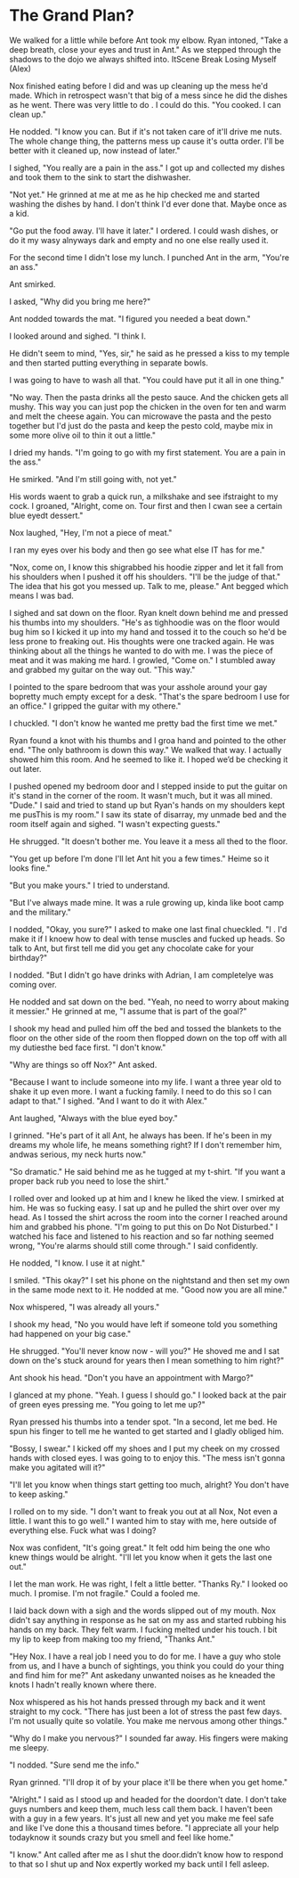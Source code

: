 #  The Grand Plan?

We walked for a little while before Ant took my elbow. Ryan intoned, "Take a
deep breath, close your eyes and trust in Ant." As we stepped through the
shadows to the dojo we always shifted into. ItScene Break
 Losing Myself (Alex)

Nox finished eating before I did and was up cleaning up the mess he'd made.
Which in retrospect wasn't that big of a mess since he did the dishes as he
went. There was very little to do . I could do this. "You cooked. I can clean
up."

He nodded. "I know you can. But if it's not taken care of it'll drive me nuts.
The whole change thing, the patterns mess up cause it's outta order. I'll be
better with it cleaned up, now instead of later."

I sighed, "You really are a pain in the ass." I got up and collected my dishes
and took them to the sink to start the dishwasher.

"Not yet." He grinned at me at me as he hip checked me and started washing the
dishes by hand. I don't think I'd ever done that. Maybe once as a kid.

"Go put the food away. I'll have it later." I ordered. I could wash dishes, or
do it my wasy alnyways dark and empty and no
one else really used it.

For the second time I didn't lose my lunch. I punched Ant in the arm, "You're an
ass."

Ant smirked.

I asked, "Why did you bring me here?"

Ant nodded towards the mat. "I figured you needed a beat down."

I looked around and sighed. "I think I.

He didn't seem to mind, "Yes, sir," he said as he pressed a kiss to my temple
and then started putting everything in separate bowls.

I was going to have to wash all that. "You could have put it all in one thing."

"No way. Then the pasta drinks all the pesto sauce. And the chicken gets all
mushy. This way you can just pop the chicken in the oven for ten and warm and
melt the cheese again. You can microwave the pasta and the pesto together but
I'd just do the pasta and keep the pesto cold, maybe mix in some more olive oil
to thin it out a little."

I dried my hands. "I'm going to go with my first statement. You are a pain in
the ass."

He smirked. "And I'm still going with, not yet."

His words waent to grab a quick run, a milkshake and
see ifstraight to my cock. I groaned, "Alright, come on. Tour first and
then I cwan see a certain blue eyedt dessert."

Nox laughed, "Hey, I'm not a piece of meat."

I ran my eyes over his body and then go see what else IT has for
me."

"Nox, come on, I know this shigrabbed his hoodie zipper and let it fall from
his shoulders when I pushed it off his shoulders. "I'll be the judge of that."
The idea that his got you messed up. Talk to me, please." Ant
begged which means I was bad.

I sighed and sat down on the floor. Ryan knelt down behind me and pressed his
thumbs into my shoulders. "He's as tighhoodie was on the floor would bug him so I kicked it up into
my hand and tossed it to the couch so he'd be less prone to freaking out. His
thoughts were one tracked again. He was thinking about all the things he wanted
to do with me. I was the piece of meat and it was making me hard. I growled,
"Come on." I stumbled away and grabbed my guitar on the way out. "This way."

I pointed to the spare bedroom that was your asshole around your gay bopretty much empty except for a desk.
"That's the spare bedroom I use for an office." I gripped the guitar with my
othere."

I chuckled. "I don't know he wanted me pretty bad the first time we met."

Ryan found a knot with his thumbs and I groa hand and pointed to the other end. "The only bathroom is down this way."
We walked that way. I actually showed him this room. And he seemed to like it. I
hoped we’d be checking it out later.

I pushed opened my bedroom door and I stepped inside to put the guitar on it's
stand in the corner of the room. It wasn't much, but it was all mined. "Dude." I said and tried to
stand up but Ryan's hands on my shoulders kept me pusThis is
my room." I saw its state of disarray, my unmade bed and the room itself again
and sighed. "I wasn't expecting guests."

He shrugged. "It doesn't bother me. You leave it a mess all thed to the floor.

"You get up before I'm done I'll let Ant hit you a few times." Heime so it looks
fine."

"But you make yours." I tried to understand.

"But I've always made mine. It was a rule growing up, kinda like boot camp and
the military."

I nodded, "Okay, you sure?" I asked to make one last final chueckled. "I
. I'd make it if
I knoew how to deal with tense muscles and fucked up heads. So talk to Ant, but
first tell me did you get any chocolate cake for your birthday?"

I nodded. "But I didn't go have drinks with Adrian, I am completelye was coming over.

He nodded and sat down on the bed. "Yeah, no need to worry about making it
messier." He grinned at me, "I assume that is part of the goal?"

I shook my head and pulled him off the bed and tossed the blankets to the floor
on the other side of the room then flopped down on the top off with all
my dutiesthe bed face
first. "I don't know."

"Why are things so off Nox?" Ant asked.

"Because I want to include someone into my life. I want a three year old to
shake it up even more. I want a fucking family. I need to do this so I can adapt
to that." I sighed. "And I want to do it with Alex."

Ant laughed, "Always with the blue eyed boy."

I grinned. "He's part of it all Ant, he always has been. If he's been in my
dreams my whole life, he means something right? If I don't remember him, andwas serious, my neck hurts now."

"So dramatic." He said behind me as he tugged at my t-shirt. "If you want a
proper back rub you need to lose the shirt."

I rolled over and looked up at him and I knew he liked the view. I smirked at
him. He was so fucking easy. I sat up and he pulled the shirt over over my head.
As I tossed the shirt across the room into the corner I reached around him and
grabbed his phone. "I'm going to put this on Do Not Disturbed." I watched his
face and listened to his reaction and so far nothing seemed wrong, "You're
alarms should still come through." I said confidently.

He nodded, "I know. I use it at night."

I smiled. "This okay?" I set his phone on the nightstand and then set my own in
the same mode next to it. He nodded at me. "Good now you are all mine."

Nox whispered, "I was already all yours."

I shook my head, "No you would have left if someone told you something had
happened on your big case."

He shrugged. "You'll never know now - will you?" He shoved me and I sat down on
the's stuck around for years then I mean something to him right?"

Ant shook his head. "Don't you have an appointment with Margo?"

I glanced at my phone. "Yeah. I guess I should go." I looked back at the pair of
green eyes pressing me. "You going to let me up?"

Ryan pressed his thumbs into a tender spot. "In a second, let me bed. He spun his finger to tell me he wanted to get started and I gladly
obliged him.

"Bossy, I swear." I kicked off my shoes and I put my cheek on my crossed hands
with closed eyes. I was going to to enjoy this. "The mess isn't gonna make you
agitated will it?"

"I'll let you know when things start getting too much, alright? You don't have
to keep asking."

I rolled on to my side. "I don't want to freak you out at all Nox, Not even a
little. I want this to go well." I wanted him to stay with me, here outside of
everything else. Fuck what was I doing?

Nox was confident, "It's going great." It felt odd him being the one who knew
things would be alright. "I'll let you know when it gets the last
one out."

I let the man work. He was right, I felt a little better. "Thanks Ry." I looked
oo much. I promise.
I'm not fragile." Could a fooled me.

I laid back down with a sigh and the words slipped out of my mouth. Nox didn't
say anything in response as he sat on my ass and started rubbing his hands on my
back. They felt warm. I fucking melted under his touch. I bit my lip to keep
from making too my friend, "Thanks Ant."

"Hey Nox. I have a real job I need you to do for me. I have a guy who stole from
us, and I have a bunch of sightings, you think you could do your thing and find
him for me?" Ant askedany unwanted noises as he kneaded the knots I hadn't really
known where there.

Nox whispered as his hot hands pressed through my back and it went straight to
my cock. "There has just been a lot of stress the past few days. I'm not usually
quite so volatile. You make me nervous among other things."

"Why do I make you nervous?" I sounded far away. His fingers were making me
sleepy.

"I nodded. "Sure send me the info."

Ryan grinned. "I'll drop it of by your place it'll be there when you get home."

"Alright." I said as I stood up and headed for the doordon't date. I don't take guys numbers and keep them, much less call them
back. I haven't been with a guy in a few years. It's just all new and yet you
make me feel safe and like I've done this a thousand times before. "I appreciate all your
help todayknow it
sounds crazy but you smell and feel like home."

"I know." Ant called after me as I shut the door.didn’t know how to respond to that so I shut up and Nox expertly worked my
back until I fell asleep.


<!--stackedit_data:
eyJoaXN0b3J5IjpbMTM4OTAxNDkyN119
-->